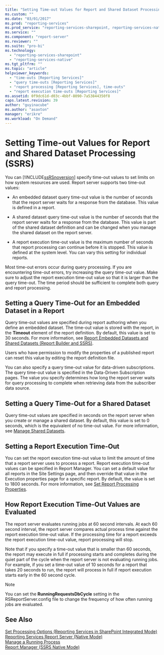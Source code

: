 ```yaml
---
title: "Setting Time-out Values for Report and Shared Dataset Processing (SSRS) | Microsoft Docs"
ms.custom: ""
ms.date: "03/01/2017"
ms.prod: "reporting-services"
ms.prod_service: "reporting-services-sharepoint, reporting-services-native"
ms.service: ""
ms.component: "report-server"
ms.reviewer: ""
ms.suite: "pro-bi"
ms.technology: 
  - "reporting-services-sharepoint"
  - "reporting-services-native"
ms.tgt_pltfrm: ""
ms.topic: "article"
helpviewer_keywords: 
  - "time-outs [Reporting Services]"
  - "query time-outs [Reporting Services]"
  - "report processing [Reporting Services], time-outs"
  - "report execution time-outs [Reporting Services]"
ms.assetid: 0f9dc61d-d03c-4bbf-8090-7a53844350f8
caps.latest.revision: 39
author: "guyinacube"
ms.author: "asaxton"
manager: "erikre"
ms.workload: "On Demand"
---
```

# Setting Time-out Values for Report and Shared Dataset Processing (SSRS)
  You can [!INCLUDE[ssRSnoversion](../../includes/ssrsnoversion-md.md)] specify time-out values to set limits on how system resources are used. Report server supports two time-out values:  
  
-   An embedded dataset query time-out value is the number of seconds that the report server waits for a response from the database. This value is defined in a report.  
  
-   A shared dataset query time-out value is the number of seconds that the report server waits for a response from the database. This value is part of the shared dataset definition and can be changed when you manage the shared dataset on the report server.  
  
-   A report execution time-out value is the maximum number of seconds that report processing can continue before it is stopped. This value is defined at the system level. You can vary this setting for individual reports.  
  
 Most time-out errors occur during query processing. If you are encountering time-out errors, try increasing the query time-out value. Make sure to adjust the report execution time-out value so that it is larger than the query time-out. The time period should be sufficient to complete both query and report processing.  
  
## Setting a Query Time-Out for an Embedded Dataset in a Report  
 Query time-out values are specified during report authoring when you define an embedded dataset. The time-out value is stored with the report, in the **Timeout** element of the report definition. By default, this value is set to 30 seconds. For more information, see [Report Embedded Datasets and Shared Datasets &#40;Report Builder and SSRS&#41;](../../reporting-services/report-data/report-embedded-datasets-and-shared-datasets-report-builder-and-ssrs.md).  
  
 Users who have permission to modify the properties of a published report can reset this value by editing the report definition file.  
  
 You can also specify a query time-out value for data-driven subscriptions. The query time-out value is specified in the Data-Driven Subscription pages. The value you specify determines how long the report server waits for query processing to complete when retrieving data from the subscriber data source.  
  
## Setting a Query Time-Out for a Shared Dataset  
 Query time-out values are specified in seconds on the report server when you create or manage a shared dataset. By default, this value is set to 0 seconds, which is the equivalent of no time-out value. For more information, see [Manage Shared Datasets](../../reporting-services/report-data/manage-shared-datasets.md).  
  
## Setting a Report Execution Time-Out  
 You can set the report execution time-out value to limit the amount of time that a report server uses to process a report. Report execution time-out values can be specified in Report Manager. You can set a default value for all reports in the Site Settings page, and then override that value in the Execution properties page for a specific report. By default, the value is set to 1800 seconds. For more information, see [Set Report Processing Properties](../../reporting-services/report-server/set-report-processing-properties.md).  
  
## How Report Execution Time-Out Values are Evaluated  
 The report server evaluates running jobs at 60 second intervals. At each 60 second interval, the report server compares actual process time against the report execution time-out value. If the processing time for a report exceeds the report execution time-out value, report processing will stop.  
  
 Note that if you specify a time-out value that is smaller than 60 seconds, the report may execute in full if processing starts and completes during the quiet part of the cycle when the report server is not evaluating running jobs. For example, if you set a time-out value of 10 seconds for a report that takes 20 seconds to run, the report will process in full if report execution starts early in the 60 second cycle.  
  
> [!NOTE]  
>  You can set the **RunningRequestsDbCycle** setting in the RSReportServer.config file to change the frequency of how often running jobs are evaluated.  
  
## See Also  
 [Set Processing Options &#40;Reporting Services in SharePoint Integrated Mode&#41;](../../reporting-services/report-server-sharepoint/set-processing-options-reporting-services-in-sharepoint-integrated-mode.md)   
 [Reporting Services Report Server &#40;Native Mode&#41;](../../reporting-services/report-server/reporting-services-report-server-native-mode.md)   
 [Manage a Running Process](../../reporting-services/subscriptions/manage-a-running-process.md)   
 [Report Manager  &#40;SSRS Native Mode&#41;](http://msdn.microsoft.com/library/80949f9d-58f5-48e3-9342-9e9bf4e57896)  
  
  
